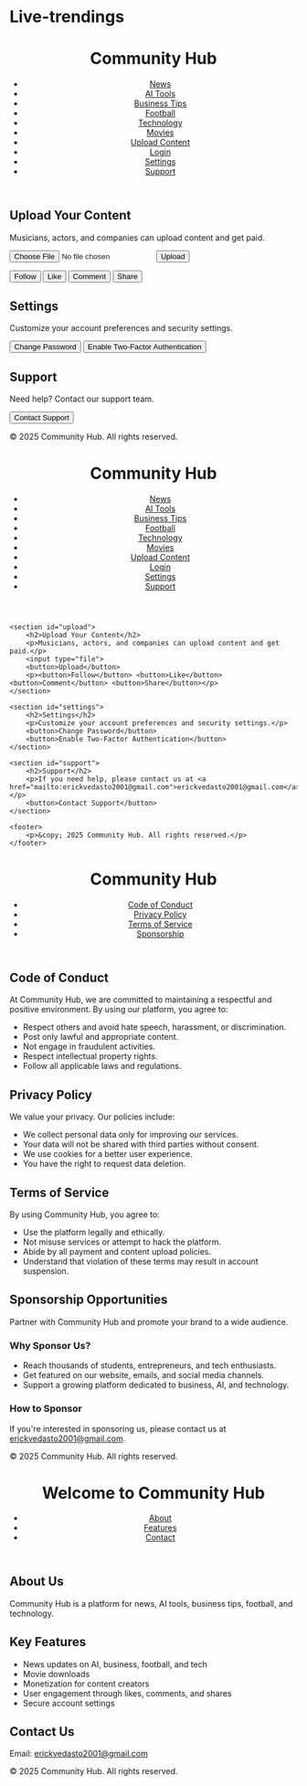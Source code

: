 # Live-trendings<!DOCTYPE html><html lang="en">
<head>
    <meta charset="UTF-8">
    <meta name="viewport" content="width=device-width, initial-scale=1.0">
    <title>Community Hub - News, AI, Business, Football, Tech & Movies</title>
    <link rel="stylesheet" href="styles.css">
</head>
<body>
    <header>
        <h1>Community Hub</h1>
        <nav>
            <ul>
                <li><a href="#news">News</a></li>
                <li><a href="#ai">AI Tools</a></li>
                <li><a href="#business">Business Tips</a></li>
                <li><a href="#football">Football</a></li>
                <li><a href="#tech">Technology</a></li>
                <li><a href="#movies">Movies</a></li>
                <li><a href="#upload">Upload Content</a></li>
                <li><a href="#login">Login</a></li>
                <li><a href="#settings">Settings</a></li>
                <li><a href="#support">Support</a></li>
            </ul>
        </nav>
    </header><section id="upload">
    <h2>Upload Your Content</h2>
    <p>Musicians, actors, and companies can upload content and get paid.</p>
    <input type="file">
    <button>Upload</button>
    <p><button>Follow</button> <button>Like</button> <button>Comment</button> <button>Share</button></p>
</section>

<section id="settings">
    <h2>Settings</h2>
    <p>Customize your account preferences and security settings.</p>
    <button>Change Password</button>
    <button>Enable Two-Factor Authentication</button>
</section>

<section id="support">
    <h2>Support</h2>
    <p>Need help? Contact our support team.</p>
    <button>Contact Support</button>
</section>

<footer>
    <p>&copy; 2025 Community Hub. All rights reserved.</p>
</footer>

</body>
</html>
<!DOCTYPE html>
<html lang="en">
<head>
    <meta charset="UTF-8">
    <meta name="viewport" content="width=device-width, initial-scale=1.0">
    <title>Community Hub - News, AI, Business, Football, Tech & Movies</title>
    <link rel="stylesheet" href="styles.css">
</head>
<body>
    <header>
        <h1>Community Hub</h1>
        <nav>
            <ul>
                <li><a href="#news">News</a></li>
                <li><a href="#ai">AI Tools</a></li>
                <li><a href="#business">Business Tips</a></li>
                <li><a href="#football">Football</a></li>
                <li><a href="#tech">Technology</a></li>
                <li><a href="#movies">Movies</a></li>
                <li><a href="#upload">Upload Content</a></li>
                <li><a href="#login">Login</a></li>
                <li><a href="#settings">Settings</a></li>
                <li><a href="#support">Support</a></li>
            </ul>
        </nav>
    </header>

    <section id="upload">
        <h2>Upload Your Content</h2>
        <p>Musicians, actors, and companies can upload content and get paid.</p>
        <input type="file">
        <button>Upload</button>
        <p><button>Follow</button> <button>Like</button> <button>Comment</button> <button>Share</button></p>
    </section>
    
    <section id="settings">
        <h2>Settings</h2>
        <p>Customize your account preferences and security settings.</p>
        <button>Change Password</button>
        <button>Enable Two-Factor Authentication</button>
    </section>

    <section id="support">
        <h2>Support</h2>
        <p>If you need help, please contact us at <a href="mailto:erickvedasto2001@gmail.com">erickvedasto2001@gmail.com</a>.</p>
        <button>Contact Support</button>
    </section>

    <footer>
        <p>&copy; 2025 Community Hub. All rights reserved.</p>
    </footer>
</body>
</html>
<!DOCTYPE html><html lang="en">
<head>
    <meta charset="UTF-8">
    <meta name="viewport" content="width=device-width, initial-scale=1.0">
    <title>Community Hub - Policies, Sponsorship & Code of Conduct</title>
    <link rel="stylesheet" href="styles.css">
</head>
<body>
    <header>
        <h1>Community Hub</h1>
        <nav>
            <ul>
                <li><a href="#code-of-conduct">Code of Conduct</a></li>
                <li><a href="#privacy-policy">Privacy Policy</a></li>
                <li><a href="#terms-of-service">Terms of Service</a></li>
                <li><a href="#sponsorship">Sponsorship</a></li>
            </ul>
        </nav>
    </header><section id="code-of-conduct">
    <h2>Code of Conduct</h2>
    <p>At Community Hub, we are committed to maintaining a respectful and positive environment. By using our platform, you agree to:</p>
    <ul>
        <li>Respect others and avoid hate speech, harassment, or discrimination.</li>
        <li>Post only lawful and appropriate content.</li>
        <li>Not engage in fraudulent activities.</li>
        <li>Respect intellectual property rights.</li>
        <li>Follow all applicable laws and regulations.</li>
    </ul>
</section>

<section id="privacy-policy">
    <h2>Privacy Policy</h2>
    <p>We value your privacy. Our policies include:</p>
    <ul>
        <li>We collect personal data only for improving our services.</li>
        <li>Your data will not be shared with third parties without consent.</li>
        <li>We use cookies for a better user experience.</li>
        <li>You have the right to request data deletion.</li>
    </ul>
</section>

<section id="terms-of-service">
    <h2>Terms of Service</h2>
    <p>By using Community Hub, you agree to:</p>
    <ul>
        <li>Use the platform legally and ethically.</li>
        <li>Not misuse services or attempt to hack the platform.</li>
        <li>Abide by all payment and content upload policies.</li>
        <li>Understand that violation of these terms may result in account suspension.</li>
    </ul>
</section>

<section id="sponsorship">
    <h2>Sponsorship Opportunities</h2>
    <p>Partner with Community Hub and promote your brand to a wide audience.</p>
    <h3>Why Sponsor Us?</h3>
    <ul>
        <li>Reach thousands of students, entrepreneurs, and tech enthusiasts.</li>
        <li>Get featured on our website, emails, and social media channels.</li>
        <li>Support a growing platform dedicated to business, AI, and technology.</li>
    </ul>
    <h3>How to Sponsor</h3>
    <p>If you're interested in sponsoring us, please contact us at <a href="mailto:erickvedasto2001@gmail.com">erickvedasto2001@gmail.com</a>.</p>
</section>

<footer>
    <p>&copy; 2025 Community Hub. All rights reserved.</p>
</footer>

</body>
</html>
<!DOCTYPE html><html lang="en">
<head>
    <meta charset="UTF-8">
    <meta name="viewport" content="width=device-width, initial-scale=1.0">
    <title>Community Hub</title>
    <link rel="stylesheet" href="styles.css">
</head>
<body>
    <header>
        <h1>Welcome to Community Hub</h1>
        <nav>
            <ul>
                <li><a href="#about">About</a></li>
                <li><a href="#features">Features</a></li>
                <li><a href="#contact">Contact</a></li>
            </ul>
        </nav>
    </header><section id="about">
    <h2>About Us</h2>
    <p>Community Hub is a platform for news, AI tools, business tips, football, and technology.</p>
</section>

<section id="features">
    <h2>Key Features</h2>
    <ul>
        <li>News updates on AI, business, football, and tech</li>
        <li>Movie downloads</li>
        <li>Monetization for content creators</li>
        <li>User engagement through likes, comments, and shares</li>
        <li>Secure account settings</li>
    </ul>
</section>

<section id="contact">
    <h2>Contact Us</h2>
    <p>Email: <a href="mailto:erickvedasto2001@gmail.com">erickvedasto2001@gmail.com</a></p>
</section>

<footer>
    <p>&copy; 2025 Community Hub. All rights reserved.</p>
</footer>

</body>
</html>
